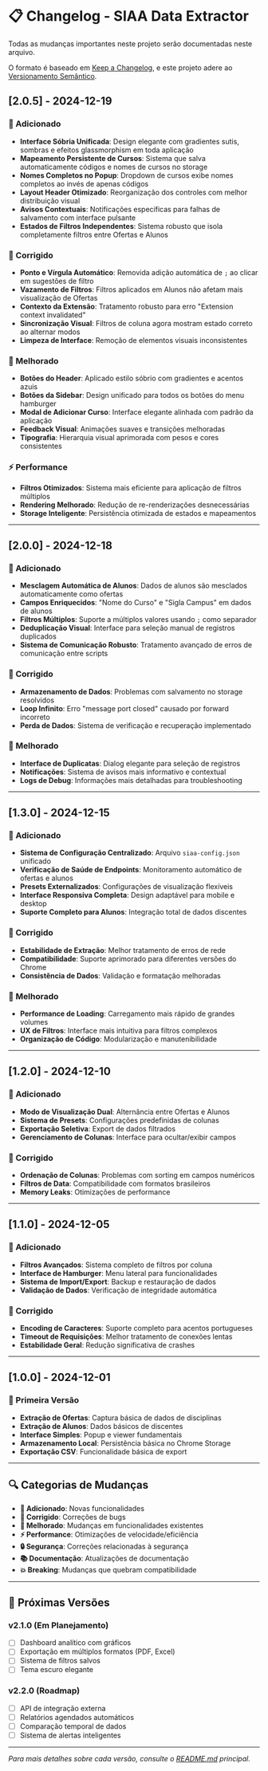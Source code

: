 # 📋 Changelog - SIAA Data Extractor

Todas as mudanças importantes neste projeto serão documentadas neste arquivo.

O formato é baseado em [Keep a Changelog](https://keepachangelog.com/pt-BR/1.0.0/),
e este projeto adere ao [Versionamento Semântico](https://semver.org/lang/pt-BR/).

## [2.0.5] - 2024-12-19

### 🌟 Adicionado
- **Interface Sóbria Unificada**: Design elegante com gradientes sutis, sombras e efeitos glassmorphism em toda aplicação
- **Mapeamento Persistente de Cursos**: Sistema que salva automaticamente códigos e nomes de cursos no storage
- **Nomes Completos no Popup**: Dropdown de cursos exibe nomes completos ao invés de apenas códigos
- **Layout Header Otimizado**: Reorganização dos controles com melhor distribuição visual
- **Avisos Contextuais**: Notificações específicas para falhas de salvamento com interface pulsante
- **Estados de Filtros Independentes**: Sistema robusto que isola completamente filtros entre Ofertas e Alunos

### 🔧 Corrigido
- **Ponto e Vírgula Automático**: Removida adição automática de `;` ao clicar em sugestões de filtro
- **Vazamento de Filtros**: Filtros aplicados em Alunos não afetam mais visualização de Ofertas
- **Contexto da Extensão**: Tratamento robusto para erro "Extension context invalidated"
- **Sincronização Visual**: Filtros de coluna agora mostram estado correto ao alternar modos
- **Limpeza de Interface**: Remoção de elementos visuais inconsistentes

### 🎨 Melhorado
- **Botões do Header**: Aplicado estilo sóbrio com gradientes e acentos azuis
- **Botões da Sidebar**: Design unificado para todos os botões do menu hamburger
- **Modal de Adicionar Curso**: Interface elegante alinhada com padrão da aplicação
- **Feedback Visual**: Animações suaves e transições melhoradas
- **Tipografia**: Hierarquia visual aprimorada com pesos e cores consistentes

### ⚡ Performance
- **Filtros Otimizados**: Sistema mais eficiente para aplicação de filtros múltiplos
- **Rendering Melhorado**: Redução de re-renderizações desnecessárias
- **Storage Inteligente**: Persistência otimizada de estados e mapeamentos

---

## [2.0.0] - 2024-12-18

### 🌟 Adicionado
- **Mesclagem Automática de Alunos**: Dados de alunos são mesclados automaticamente como ofertas
- **Campos Enriquecidos**: "Nome do Curso" e "Sigla Campus" em dados de alunos
- **Filtros Múltiplos**: Suporte a múltiplos valores usando `;` como separador
- **Deduplicação Visual**: Interface para seleção manual de registros duplicados
- **Sistema de Comunicação Robusto**: Tratamento avançado de erros de comunicação entre scripts

### 🔧 Corrigido
- **Armazenamento de Dados**: Problemas com salvamento no storage resolvidos
- **Loop Infinito**: Erro "message port closed" causado por forward incorreto
- **Perda de Dados**: Sistema de verificação e recuperação implementado

### 🎨 Melhorado
- **Interface de Duplicatas**: Dialog elegante para seleção de registros
- **Notificações**: Sistema de avisos mais informativo e contextual
- **Logs de Debug**: Informações mais detalhadas para troubleshooting

---

## [1.3.0] - 2024-12-15

### 🌟 Adicionado
- **Sistema de Configuração Centralizado**: Arquivo `siaa-config.json` unificado
- **Verificação de Saúde de Endpoints**: Monitoramento automático de ofertas e alunos
- **Presets Externalizados**: Configurações de visualização flexíveis
- **Interface Responsiva Completa**: Design adaptável para mobile e desktop
- **Suporte Completo para Alunos**: Integração total de dados discentes

### 🔧 Corrigido
- **Estabilidade de Extração**: Melhor tratamento de erros de rede
- **Compatibilidade**: Suporte aprimorado para diferentes versões do Chrome
- **Consistência de Dados**: Validação e formatação melhoradas

### 🎨 Melhorado
- **Performance de Loading**: Carregamento mais rápido de grandes volumes
- **UX de Filtros**: Interface mais intuitiva para filtros complexos
- **Organização de Código**: Modularização e manutenibilidade

---

## [1.2.0] - 2024-12-10

### 🌟 Adicionado
- **Modo de Visualização Dual**: Alternância entre Ofertas e Alunos
- **Sistema de Presets**: Configurações predefinidas de colunas
- **Exportação Seletiva**: Export de dados filtrados
- **Gerenciamento de Colunas**: Interface para ocultar/exibir campos

### 🔧 Corrigido
- **Ordenação de Colunas**: Problemas com sorting em campos numéricos
- **Filtros de Data**: Compatibilidade com formatos brasileiros
- **Memory Leaks**: Otimizações de performance

---

## [1.1.0] - 2024-12-05

### 🌟 Adicionado
- **Filtros Avançados**: Sistema completo de filtros por coluna
- **Interface de Hamburger**: Menu lateral para funcionalidades
- **Sistema de Import/Export**: Backup e restauração de dados
- **Validação de Dados**: Verificação de integridade automática

### 🔧 Corrigido
- **Encoding de Caracteres**: Suporte completo para acentos portugueses
- **Timeout de Requisições**: Melhor tratamento de conexões lentas
- **Estabilidade Geral**: Redução significativa de crashes

---

## [1.0.0] - 2024-12-01

### 🌟 Primeira Versão
- **Extração de Ofertas**: Captura básica de dados de disciplinas
- **Extração de Alunos**: Dados básicos de discentes
- **Interface Simples**: Popup e viewer fundamentais
- **Armazenamento Local**: Persistência básica no Chrome Storage
- **Exportação CSV**: Funcionalidade básica de export

---

## 🔍 Categorias de Mudanças

- **🌟 Adicionado**: Novas funcionalidades
- **🔧 Corrigido**: Correções de bugs
- **🎨 Melhorado**: Mudanças em funcionalidades existentes
- **⚡ Performance**: Otimizações de velocidade/eficiência
- **🔒 Segurança**: Correções relacionadas à segurança
- **📚 Documentação**: Atualizações de documentação
- **💥 Breaking**: Mudanças que quebram compatibilidade

---

## 🚀 Próximas Versões

### v2.1.0 (Em Planejamento)
- [ ] Dashboard analítico com gráficos
- [ ] Exportação em múltiplos formatos (PDF, Excel)
- [ ] Sistema de filtros salvos
- [ ] Tema escuro elegante

### v2.2.0 (Roadmap)
- [ ] API de integração externa
- [ ] Relatórios agendados automáticos
- [ ] Comparação temporal de dados
- [ ] Sistema de alertas inteligentes

---

*Para mais detalhes sobre cada versão, consulte o [README.md](README.md) principal.*
